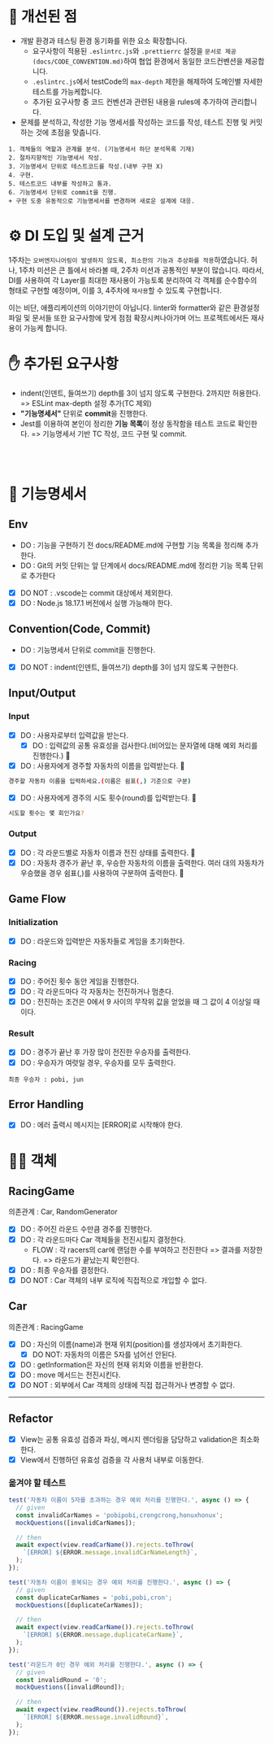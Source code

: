 # 🚀 개선된 점

- 개발 환경과 테스팅 환경 동기화를 위한 요소 확장합니다.
  - 요구사항이 적용된 `.eslintrc.js`와 `.prettierrc` 설정을 `문서로 제공(docs/CODE_CONVENTION.md)`하여 협업 환경에서 동일한 코드컨벤션을 제공합니다.
  - `.eslintrc.js`에서 testCode의 `max-depth` 제한을 해제하여 도메인별 자세한 테스트를 가능케합니다.
  - 추가된 요구사항 중 코드 컨벤션과 관련된 내용을 rules에 추가하여 관리합니다.
- 문제를 분석하고, 작성한 기능 명세서를 작성하는 코드를 작성, 테스트 진행 및 커밋하는 것에 초점을 맞춥니다.

```
1. 객체들의 역할과 관계를 분석. (기능명세서 하단 분석목록 기재)
2. 절차지향적인 기능명세서 작성.
3. 기능명세서 단위로 테스트코드를 작성.(내부 구현 X)
4. 구현.
5. 테스트코드 내부를 작성하고 통과.
6. 기능명세서 단위로 commit을 진행.
+ 구현 도중 유동적으로 기능명세서를 변경하며 새로운 설계에 대응.
```

# ⚙️ DI 도입 및 설계 근거

1주차는 `오버엔지니어링이 발생하지 않도록, 최소한의 기능과 추상화를 적용`하였습니다. 허나, 1주차 미션은 큰 틀에서 바라볼 때, 2주차 미션과 공통적인 부분이 많습니다. 따라서, DI를 사용하여 각 Layer를 최대한 재사용이 가능토록 분리하여 각 객체를 순수함수의 형태로 구현할 예정이며, 이를 3, 4주차에 `재사용`할 수 있도록 구현합니다.

이는 비단, 애플리케이션의 이야기만이 아닙니다. linter와 formatter와 같은 환경설정 파일 및 문서들 또한 요구사항에 맞게 점점 확장시켜나아가며 어느 프로젝트에서든 재사용이 가능케 합니다.

# ✋ 추가된 요구사항

- indent(인덴트, 들여쓰기) depth를 3이 넘지 않도록 구현한다. 2까지만 허용한다.
  => ESLint max-depth 설정 추가(TC 제외)
- **"기능명세서"** 단위로 **commit**을 진행한다.
- Jest를 이용하여 본인이 정리한 **기능 목록**이 정상 동작함을 테스트 코드로 확인한다.
  => 기능명세서 기반 TC 작성, 코드 구현 및 commit.

<br/>
<br/>

# 🎯 기능명세서

## Env

- DO : 기능을 구현하기 전 docs/README.md에 구현할 기능 목록을 정리해 추가한다.
- DO : Git의 커밋 단위는 앞 단계에서 docs/README.md에 정리한 기능 목록 단위로 추가한다
- [x] DO NOT : .vscode는 commit 대상에서 제외한다.
- [x] DO : Node.js 18.17.1 버전에서 실행 가능해야 한다.

## Convention(Code, Commit)

- DO : 기능명세서 단위로 commit을 진행한다.
- [x] DO NOT : indent(인덴트, 들여쓰기) depth를 3이 넘지 않도록 구현한다.

## Input/Output

### Input

- [x] DO : 사용자로부터 입력값을 받는다.
  - [x] DO : 입력값의 공통 유효성을 검사한다.(비어있는 문자열에 대해 예외 처리를 진행한다.) 🧿
- [x] DO : 사용자에게 경주할 자동차의 이름을 입력받는다. 🧿

```bash
경주할 자동차 이름을 입력하세요.(이름은 쉼표(,) 기준으로 구분)
```

- [x] DO : 사용자에게 경주의 시도 횟수(round)를 입력받는다. 🧿

```bash
시도할 횟수는 몇 회인가요?
```

### Output

- [x] DO : 각 라운드별로 자동차 이름과 전진 상태를 출력한다. 🧿
- [x] DO : 자동차 경주가 끝난 후, 우승한 자동차의 이름을 출력한다. 여러 대의 자동차가 우승했을 경우 쉼표(,)를 사용하여 구분하여 출력한다. 🧿

## Game Flow

### Initialization

- [x] DO : 라운드와 입력받은 자동차들로 게임을 초기화한다.

### Racing

- [x] DO : 주어진 횟수 동안 게임을 진행한다.
- [x] DO : 각 라운드마다 각 자동차는 전진하거나 멈춘다.
- [x] DO : 전진하는 조건은 0에서 9 사이의 무작위 값을 얻었을 때 그 값이 4 이상일 때이다.

### Result

- [x] DO : 경주가 끝난 후 가장 많이 전진한 우승자를 출력한다.
- [x] DO : 우승자가 여럿일 경우, 우승자를 모두 출력한다.

```shell
최종 우승자 : pobi, jun
```

## Error Handling

- [x] DO : 에러 출력시 메시지는 [ERROR]로 시작해야 한다.

# 🐱‍🐉 객체

## RacingGame

의존관계 : Car, RandomGenerator

- [x] DO : 주어진 라운드 수만큼 경주를 진행한다.
- [x] DO : 각 라운드마다 Car 객체들을 전진시킬지 결정한다.
  - FLOW : 각 racers의 car에 랜덤한 수를 부여하고 전진한다 => 결과를 저장한다. => 라운드가 끝났는지 확인한다.
- [x] DO : 최종 우승자를 결정한다.
- [x] DO NOT : Car 객체의 내부 로직에 직접적으로 개입할 수 없다.

## Car

의존관계 : RacingGame

- [x] DO : 자신의 이름(name)과 현재 위치(position)를 생성자에서 초기화한다.
  - [x] DO NOT: 자동차의 이름은 5자를 넘어선 안된다.
- [x] DO : getInformation은 자신의 현재 위치와 이름을 반환한다.
- [x] DO : move 메서드는 전진시킨다.
- [x] DO NOT : 외부에서 Car 객체의 상태에 직접 접근하거나 변경할 수 없다.

---

## Refactor

- [x] View는 공통 유효성 검증과 파싱, 메시지 렌더링을 담당하고 validation은 최소화한다.
- [x] View에서 진행하던 유효성 검증을 각 사용처 내부로 이동한다.

### 옮겨야 할 테스트

```js
test('자동차 이름이 5자를 초과하는 경우 예외 처리를 진행한다.', async () => {
  // given
  const invalidCarNames = 'pobipobi,crongcrong,honuxhonux';
  mockQuestions([invalidCarNames]);

  // then
  await expect(view.readCarName()).rejects.toThrow(
    `[ERROR] ${ERROR.message.invalidCarNameLength}`,
  );
});

test('자동차 이름이 중복되는 경우 예외 처리를 진행한다.', async () => {
  // given
  const duplicateCarNames = 'pobi,pobi,cron';
  mockQuestions([duplicateCarNames]);

  // then
  await expect(view.readCarName()).rejects.toThrow(
    `[ERROR] ${ERROR.message.duplicateCarName}`,
  );
});

test('라운드가 0인 경우 예외 처리를 진행한다.', async () => {
  // given
  const invalidRound = '0';
  mockQuestions([invalidRound]);

  // then
  await expect(view.readRound()).rejects.toThrow(
    `[ERROR] ${ERROR.message.invalidRound}`,
  );
});
```
